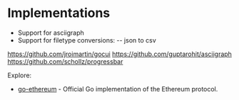 
# Implementations

- Support for asciigraph
- Support for filetype conversions:
-- json to csv

https://github.com/jroimartin/gocui
https://github.com/guptarohit/asciigraph
https://github.com/schollz/progressbar



Explore:



- [go-ethereum](https://github.com/ethereum/go-ethereum) - Official Go implementation of the Ethereum protocol.